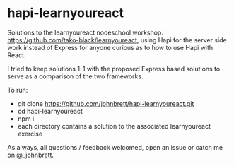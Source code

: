 # hapi-learnyoureact

Solutions to the learnyoureact nodeschool workshop: https://github.com/tako-black/learnyoureact,
using Hapi for the server side work instead of Express for anyone curious as to how to use Hapi with React.

I tried to keep solutions 1-1 with the proposed Express based solutions to serve as a comparison of the two frameworks.

To run:

- git clone https://github.com/johnbrett/hapi-learnyoureact.git
- cd hapi-learnyoureact
- npm i
- each directory contains a solution to the associated learnyoureact exercise

As always, all questions / feedback welcomed, open an issue or catch me on [@\_johnbrett](https://www.twitter.com/_johnbrett).
